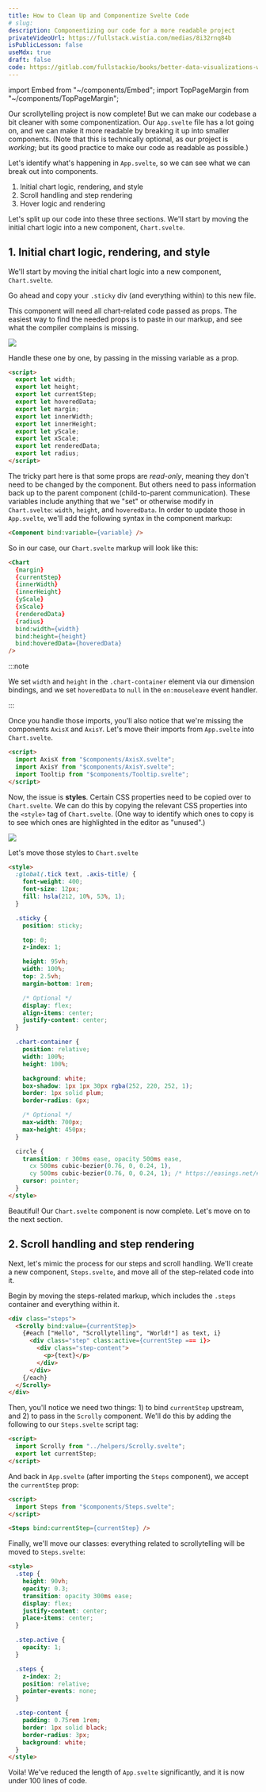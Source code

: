 ```yaml
---
title: How to Clean Up and Componentize Svelte Code
# slug: 
description: Componentizing our code for a more readable project
privateVideoUrl: https://fullstack.wistia.com/medias/8i32rnq84b
isPublicLesson: false
useMdx: true
draft: false
code: https://gitlab.com/fullstackio/books/better-data-visualizations-with-svelte/-/tree/master/course/code/04/final?ref_type=heads
---
```


import Embed from "~/components/Embed";
import TopPageMargin from "~/components/TopPageMargin";

<TopPageMargin />

Our scrollytelling project is now complete! But we can make our codebase a bit cleaner with some componentization. Our `App.svelte` file has a lot going on, and we can make it more readable by breaking it up into smaller components. (Note that this is technically optional, as our project is *working*; but its good practice to make our code as readable as possible.)

Let's identify what's happening in `App.svelte`, so we can see what we can break out into components.

1. Initial chart logic, rendering, and style
2. Scroll handling and step rendering
3. Hover logic and rendering

Let's split up our code into these three sections. We'll start by moving the initial chart logic into a new component, `Chart.svelte`.

## 1. Initial chart logic, rendering, and style

We'll start by moving the initial chart logic into a new component, `Chart.svelte`. 

Go ahead and copy your `.sticky` div (and everything within) to this new file.

This component will need all chart-related code passed as props. The easiest way to find the needed props is to paste in our markup, and see what the compiler complains is missing.

![](./public/assets/width-missing.png)

Handle these one by one, by passing in the missing variable as a prop.

```html
<script>
  export let width;
  export let height;
  export let currentStep;
  export let hoveredData;
  export let margin;
  export let innerWidth;
  export let innerHeight;
  export let yScale;
  export let xScale;
  export let renderedData;
  export let radius;
</script>
```

The tricky part here is that some props are *read-only*, meaning they don't need to be changed by the component. But others need to pass information back up to the parent component (child-to-parent communication). These variables include anything that we "set" or otherwise modify in `Chart.svelte`: `width`, `height`, and `hoveredData`. In order to update those in `App.svelte`, we'll add the following syntax in the component markup:

```html
<Component bind:variable={variable} />
```

So in our case, our `Chart.svelte` markup will look like this:

```html
<Chart
  {margin}
  {currentStep}
  {innerWidth}
  {innerHeight}
  {yScale}
  {xScale}
  {renderedData}
  {radius}
  bind:width={width}
  bind:height={height}
  bind:hoveredData={hoveredData}
/>
```

:::note

We set `width` and `height` in the `.chart-container` element via our dimension bindings, and we set `hoveredData` to `null` in the `on:mouseleave` event handler.

:::

Once you handle those imports, you'll also notice that we're missing the components `AxisX` and `AxisY`. Let's move their imports from `App.svelte` into `Chart.svelte`.

```html
<script>
  import AxisX from "$components/AxisX.svelte";
  import AxisY from "$components/AxisY.svelte";
  import Tooltip from "$components/Tooltip.svelte";
</script>
```

Now, the issue is **styles**. Certain CSS properties need to be copied over to `Chart.svelte`. We can do this by copying the relevant CSS properties into the `<style>` tag of `Chart.svelte`. (One way to identify which ones to copy is to see which ones are highlighted in the editor as "unused".)

![](./public/assets/unused-css.png)

Let's move those styles to `Chart.svelte`

```html
<style>
  :global(.tick text, .axis-title) {
    font-weight: 400;
    font-size: 12px;
    fill: hsla(212, 10%, 53%, 1);
  }

  .sticky {
    position: sticky;

    top: 0;
    z-index: 1;

    height: 95vh;
    width: 100%;
    top: 2.5vh;
    margin-bottom: 1rem;

    /* Optional */
    display: flex;
    align-items: center;
    justify-content: center;
  }

  .chart-container {
    position: relative;
    width: 100%;
    height: 100%;

    background: white;
    box-shadow: 1px 1px 30px rgba(252, 220, 252, 1);
    border: 1px solid plum;
    border-radius: 6px;

    /* Optional */
    max-width: 700px;
    max-height: 450px;
  }

  circle {
    transition: r 300ms ease, opacity 500ms ease,
      cx 500ms cubic-bezier(0.76, 0, 0.24, 1),
      cy 500ms cubic-bezier(0.76, 0, 0.24, 1); /* https://easings.net/#easeInOutQuart */
    cursor: pointer;
  }
</style>
```

Beautiful! Our `Chart.svelte` component is now complete. Let's move on to the next section.

## 2. Scroll handling and step rendering

Next, let's mimic the process for our steps and scroll handling. We'll create a new component, `Steps.svelte`, and move all of the step-related code into it. 

Begin by moving the steps-related markup, which includes the `.steps` container and everything within it.

```html
<div class="steps">
  <Scrolly bind:value={currentStep}>
    {#each ["Hello", "Scrollytelling", "World!"] as text, i}
      <div class="step" class:active={currentStep === i}>
        <div class="step-content">
          <p>{text}</p>
        </div>
      </div>
    {/each}
  </Scrolly>
</div>
```

Then, you'll notice we need two things: 1) to bind `currentStep` upstream, and 2) to pass in the `Scrolly` component. We'll do this by adding the following to our `Steps.svelte` script tag:

```html
<script>
  import Scrolly from "../helpers/Scrolly.svelte";
  export let currentStep;
</script>
```

And back in `App.svelte` (after importing the `Steps` component), we accept the `currentStep` prop:

```html
<script>
  import Steps from "$components/Steps.svelte";
</script>

<Steps bind:currentStep={currentStep} />
```

Finally, we'll move our classes: everything related to scrollytelling will be moved to `Steps.svelte`:

```html
<style>
  .step {
    height: 90vh;
    opacity: 0.3;
    transition: opacity 300ms ease;
    display: flex;
    justify-content: center;
    place-items: center;
  }

  .step.active {
    opacity: 1;
  }

  .steps {
    z-index: 2;
    position: relative;
    pointer-events: none;
  }

  .step-content {
    padding: 0.75rem 1rem;
    border: 1px solid black;
    border-radius: 3px;
    background: white;
  }
</style>
```

Voila! We've reduced the length of `App.svelte` significantly, and it is now under 100 lines of code.

<Embed title="lsj9gh" module="04" lesson="final" />
